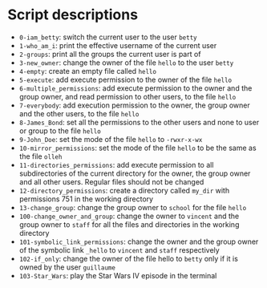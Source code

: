 # Script descriptions

- `0-iam_betty`: switch the current user to the user `betty`
- `1-who_am_i`: print the effective username of the current user
- `2-groups`:  print all the groups the current user is part of
- `3-new_owner`: change the owner of the file `hello` to the user `betty`
- `4-empty`: create an empty file called `hello`
- `5-execute`: add execute permission to the owner of the file `hello`
- `6-multiple_permissions`: add execute permission to the owner and the group owner, and read permission to other users, to the file `hello`
- `7-everybody`: add execution permission to the owner, the group owner and the other users, to the file `hello`
- `8-James_Bond`: set all the permissions to the other users and none to user or group to the file `hello`
- `9-John_Doe`: set the mode of the file `hello` to `-rwxr-x-wx`
- `10-mirror_permissions`: set the mode of the file `hello` to be the same as the file `olleh`
- `11-directories_permissions`: add execute permission to all subdirectories of the current directory for the owner, the group owner and all other users. Regular files should not be changed
- `12-directory_permissions`: create a directory called `my_dir` with permissions 751 in the working directory
- `13-change_group`: change the group owner to `school` for the file `hello`
- `100-change_owner_and_group`:  change the owner to `vincent` and the group owner to `staff` for all the files and directories in the working directory
- `101-symbolic_link_permissions`: change the owner and the group owner of the symbolic link `_hello` to `vincent` and `staff` respectively
- `102-if_only`: change the owner of the file hello to `betty` only if it is owned by the user `guillaume`
- `103-Star_Wars`: play the Star Wars IV episode in the terminal
